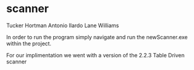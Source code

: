 # scanner
Tucker Hortman
Antonio Ilardo
Lane Williams

In order to run the program simply navigate and run the newScanner.exe within the project.

For our implimentation we went with a version of the 2.2.3 Table Driven scanner
